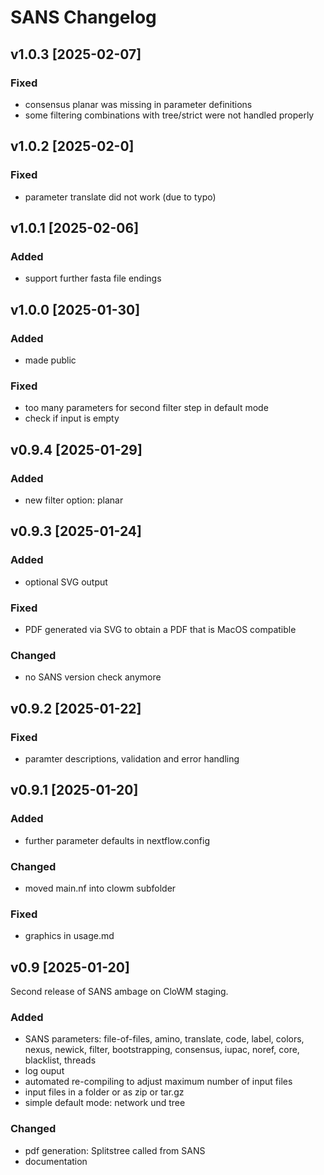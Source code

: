# SANS Changelog

## v1.0.3 [2025-02-07]

### Fixed

- consensus planar was missing in parameter definitions
- some filtering combinations with tree/strict were not handled properly

## v1.0.2 [2025-02-0]

### Fixed

- parameter translate did not work (due to typo)

## v1.0.1 [2025-02-06]

### Added

- support further fasta file endings

## v1.0.0 [2025-01-30]

### Added

- made public

### Fixed

- too many parameters for second filter step in default mode
- check if input is empty


## v0.9.4 [2025-01-29]

### Added

- new filter option: planar

## v0.9.3 [2025-01-24]

### Added

- optional SVG output

### Fixed

- PDF generated via SVG to obtain a PDF that is MacOS compatible

### Changed

- no SANS version check anymore

## v0.9.2 [2025-01-22]

### Fixed

- paramter descriptions, validation and error handling


## v0.9.1 [2025-01-20]

### Added

- further parameter defaults in nextflow.config

### Changed

- moved main.nf into clowm subfolder

### Fixed

- graphics in usage.md



## v0.9 [2025-01-20]

Second release of SANS ambage on CloWM staging.

### Added

- SANS parameters: file-of-files, amino, translate, code, label, colors, nexus, newick, filter, bootstrapping, consensus, iupac, noref, core, blacklist, threads
- log ouput
- automated re-compiling to adjust maximum number of input files
- input files in a folder or as zip or tar.gz
- simple default mode: network und tree

### Changed

- pdf generation: Splitstree called from SANS
- documentation

